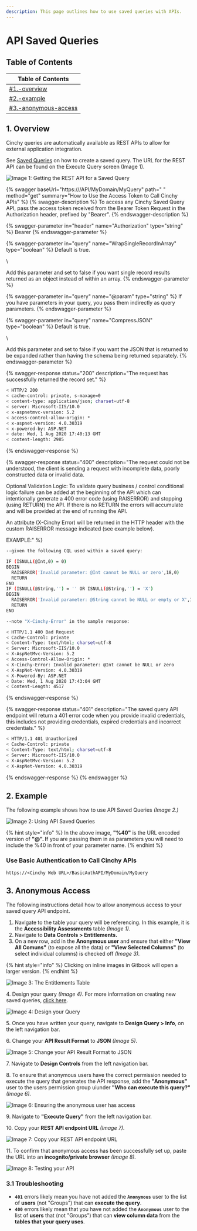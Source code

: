 ```yaml
---
description: This page outlines how to use saved queries with APIs.
---
```


# API Saved Queries

## Table of Contents

| Table of Contents                                                          |
| -------------------------------------------------------------------------- |
| [#1.-overview](api-saved-queries.md#1.-overview "mention")                 |
| [#2.-example](api-saved-queries.md#2.-example "mention")                   |
| [#3.-anonymous-access](api-saved-queries.md#3.-anonymous-access "mention") |

## 1. Overview

Cinchy queries are automatically available as REST APIs to allow for external application integration.

See [Saved Queries](../../guides-for-using-cinchy/builder-guides/saved-queries.md) on how to create a saved query. The URL for the REST API can be found on the Execute Query screen (Image 1).

![Image 1: Getting the REST API for a Saved Query](<../../.gitbook/assets/API Saved Queries - Image 1.png>)



{% swagger baseUrl="https://<Cinchy Web URL>/API/MyDomain/MyQuery" path=" " method="get" summary="How to Use the Access Token to Call Cinchy APIs" %}
{% swagger-description %}
To access any Cinchy Saved Query API, pass the access token received from the Bearer Token Request in the Authorization header, prefixed by "Bearer".
{% endswagger-description %}

{% swagger-parameter in="header" name="Authorization" type="string" %}
Bearer <token goes here>
{% endswagger-parameter %}

{% swagger-parameter in="query" name="WrapSingleRecordInArray" type="boolean" %}
Default is true.

\


Add this parameter and set to false if you want single record results returned as an object instead of within an array.
{% endswagger-parameter %}

{% swagger-parameter in="query" name="@param" type="string" %}
If you have parameters in your query, you pass them indirectly as query parameters.
{% endswagger-parameter %}

{% swagger-parameter in="query" name="CompressJSON" type="boolean" %}
Default is true.

\


Add this parameter and set to false if you want the JSON that is returned to be expanded rather than having the schema being returned separately.
{% endswagger-parameter %}

{% swagger-response status="200" description="The request has successfully returned the record set." %}
```bash
< HTTP/2 200 
< cache-control: private, s-maxage=0
< content-type: application/json; charset=utf-8
< server: Microsoft-IIS/10.0
< x-aspnetmvc-version: 5.2
< access-control-allow-origin: *
< x-aspnet-version: 4.0.30319
< x-powered-by: ASP.NET
< date: Wed, 1 Aug 2020 17:40:13 GMT
< content-length: 2985
```
{% endswagger-response %}

{% swagger-response status="400" description="The request could not be understood, the client is sending a request with incomplete data, poorly constructed data or invalid data.

Optional Validation Logic:
To validate query business / control conditional logic failure can be added at the beginning of the API which can intentionally generate a 400 error code (using RAISERROR) and stopping (using RETURN) the API.  If there is no RETURN the errors will accumulate and will be provided at the end of running the API.

An attribute (X-Cinchy Error) will be returned in the HTTP header with the custom RAISERROR message indicated (see example below).

EXAMPLE:" %}
```bash
--given the following CQL used within a saved query:

IF (ISNULL(@Int,0) = 0)
BEGIN
  RAISERROR('Invalid parameter: @Int cannot be NULL or zero',18,0)
  RETURN
END
IF (ISNULL(@String,'') = '' OR ISNULL(@String,'') = 'X')
BEGIN
  RAISERROR('Invalid parameter: @String cannot be NULL or empty or X',18,0)
  RETURN
END

--note "X-Cinchy-Error" in the sample response:

< HTTP/1.1 400 Bad Request
< Cache-Control: private
< Content-Type: text/html; charset=utf-8
< Server: Microsoft-IIS/10.0
< X-AspNetMvc-Version: 5.2
< Access-Control-Allow-Origin: *
< X-Cinchy-Error: Invalid parameter: @Int cannot be NULL or zero
< X-AspNet-Version: 4.0.30319
< X-Powered-By: ASP.NET
< Date: Wed, 1 Aug 2020 17:43:04 GMT
< Content-Length: 4517
```
{% endswagger-response %}

{% swagger-response status="401" description="The saved query API endpoint will return a 401 error code when you provide invalid credentials, this includes not providing credentials, expired credentials and incorrect credentials." %}
```bash
< HTTP/1.1 401 Unauthorized
< Cache-Control: private
< Content-Type: text/html; charset=utf-8
< Server: Microsoft-IIS/10.0
< X-AspNetMvc-Version: 5.2
< X-AspNet-Version: 4.0.30319
```
{% endswagger-response %}
{% endswagger %}

## 2. Example

The following example shows how to use API Saved Queries _(Image 2.)_

![Image 2: Using API Saved Queries](<../../.gitbook/assets/image (508).png>)

{% hint style="info" %}
In the above image, **"%40"** is the URL encoded version of **"@". I**f you are passing them in as parameters you will need to include the %40 in front of your parameter name.
{% endhint %}

### Use Basic Authentication to Call Cinchy APIs <a href="#use-access-token-to-call-cinchy-apis" id="use-access-token-to-call-cinchy-apis"></a>

`https://<Cinchy Web URL>/BasicAuthAPI/MyDomain/MyQuery`

## 3. Anonymous Access

The following instructions detail how to allow anonymous access to your saved query API endpoint.

1. Navigate to the table your query will be referencing. In this example, it is the **Accessibility Assessments** table _(Image 1)_.
2. Navigate to **Data Controls > Entitlements.**
3. On a new row, add in the **Anonymous user** and ensure that either **"View All Comuns"** (to expose all the data) or **"View Selected Columns"** (to select individual columns) is checked off _(Image 3)._

{% hint style="info" %}
Clicking on inline images in Gitbook will open a larger version.
{% endhint %}

![Image 3: The Entitlements Table](<../../.gitbook/assets/image (707).png>)

4\. Design your query _(Image 4)_. For more information on creating new saved queries, [click here](../../guides-for-using-cinchy/builder-guides/saved-queries.md#2.-creating-a-saved-query).

![Image 4: Design your Query](<../../.gitbook/assets/image (499).png>)

5\. Once you have written your query, navigate to **Design Query > Info**, on the left navigation bar.

6\. Change your **API Result Format** to **JSON** _(Image 5)_.

![Image 5: Change your API Result Format to JSON](<../../.gitbook/assets/image (61).png>)

7\. Navigate to **Design Controls** from the left navigation bar.

8\. To ensure that anonymous users have the correct permission needed to execute the query that generates the API response, add the **"Anonymous"** user to the users permission group uiunder **"Who can execute this query?"** _(Image 6)._

![Image 6: Ensuring the anonymous user has access](<../../.gitbook/assets/image (494).png>)

9\. Navigate to **"Execute Query"** from the left navigation bar.

10\. Copy your **REST API endpoint URL** _(Image 7)._

![Image 7: Copy your REST API endpoint URL](<../../.gitbook/assets/image (139).png>)

11\. To confirm that anonymous access has been successfully set up, paste the URL into an **incognito/private browser** _(Image 8)._

![Image 8: Testing your API](<../../.gitbook/assets/image (391).png>)

### 3.1 Troubleshooting

* **`401`** errors likely mean you have not added the **`Anonymous`** user to the list of **users** (not "Groups") that can **execute the query**.
* **`400`** errors likely mean that you have not added the **`Anonymous`** user to the list of **users** that (not "Groups") that can **view column data** from the **tables that your query uses**.
